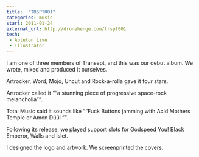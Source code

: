 ```yaml
---
title:  "TRSPT001"
categories: music
start: 2011-01-24
external_url: http://dronehenge.com/trspt001
tech: 
 - Ableton Live
 - Illustrator
---
```

I am one of three members of Transept, and this was our debut album. We wrote, mixed and produced it ourselves. 

Artrocker, Word, Mojo, Uncut and Rock-a-rolla gave it four stars. 

Artrocker called it <q>“a stunning piece of progressive space-rock melancholia”</q>.

Total Music said it sounds like <q>“Fuck Buttons jamming with Acid Mothers Temple or Amon Düül ”</q>.

Following its release, we played support slots for Godspeed You! Black Emperor, Walls and Islet.

I designed the <a data-fancy-content="transept-trspt001">logo and artwork</a>. We screenprinted the covers. 

<div class="fancy-content" id="transept-trspt001">
  <img data-src="/image/transept_trspt001_front.png" alt="" />
  <img data-src="/image/transept_trspt001_back.png" alt="" />
  <img data-src="/image/transept_trspt001_rmx.png" alt="" />
</div>